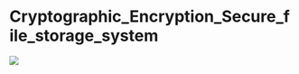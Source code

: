 # Cryptographic_Encryption_Secure_file_storage_system
<img src="https://res.cloudinary.com/wander23/image/upload/v1642032938/unknown_p3l9r6.png"/>
